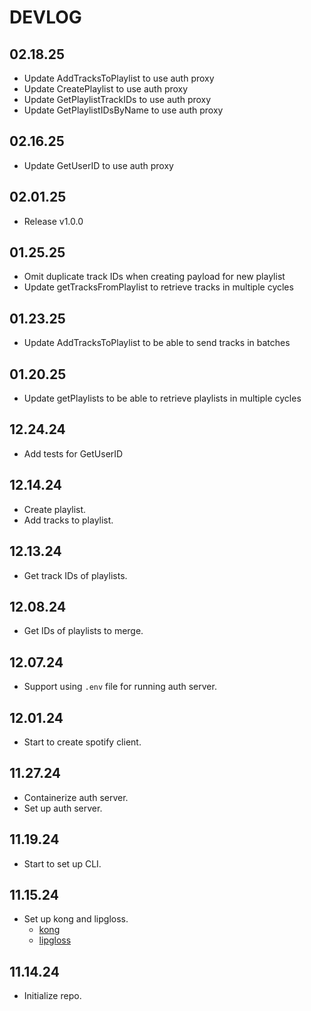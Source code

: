 # DEVLOG

## 02.18.25

- Update AddTracksToPlaylist to use auth proxy
- Update CreatePlaylist to use auth proxy
- Update GetPlaylistTrackIDs to use auth proxy
- Update GetPlaylistIDsByName to use auth proxy

## 02.16.25

- Update GetUserID to use auth proxy

## 02.01.25

- Release v1.0.0

## 01.25.25

- Omit duplicate track IDs when creating payload for new playlist
- Update getTracksFromPlaylist to retrieve tracks in multiple cycles

## 01.23.25

- Update AddTracksToPlaylist to be able to send tracks in batches

## 01.20.25

- Update getPlaylists to be able to retrieve playlists in multiple cycles

## 12.24.24

- Add tests for GetUserID

## 12.14.24

- Create playlist.
- Add tracks to playlist.

## 12.13.24

- Get track IDs of playlists.

## 12.08.24

- Get IDs of playlists to merge.

## 12.07.24

- Support using `.env` file for running auth server.

## 12.01.24

- Start to create spotify client.

## 11.27.24

- Containerize auth server.
- Set up auth server.

## 11.19.24

- Start to set up CLI.

## 11.15.24

- Set up kong and lipgloss.
  - [kong](https://github.com/alecthomas/kong)
  - [lipgloss](https://github.com/charmbracelet/lipgloss)

## 11.14.24

- Initialize repo.
